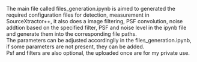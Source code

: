 The main file called files_generation.ipynb is aimed to generated the required configuration files for detection, measurement in SourceXtractor++, it also does a image filtering, PSF convolution, noise addtion based on the specified filter, PSF and noise level in the ipynb file and generate them into the corresponding file paths.\
The parameters can be adjusted accordinglly in the files_generation.ipynb, if some parameters are not present, they can be added.\
Psf and filters are also optional, the uploaded once are for my private use.

